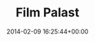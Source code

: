 ---
title:		"Film Palast"
type:		"photos"
mediatype:		"upload"
location:		"Berlin, Germany"
date:		"2014-02-09 16:25:44+00:00"
album:		"city"
filename:		"film-palast.md"
series:		"karl-marx-allee"
cl_public_id:		"city/film-palast"
cl_version:		1497000277
format:		"tiff"
bytes:		6397500
width:		2560
height:		1440
colours:
- "#271715"
- "#312A1D"
- "#7B3942"
- "#F4EAE5"
- "#736543"
- "#E57B82"
- "#0E0304"
- "#3A332F"
- "#7A7061"
- "#745445"
- "#D9D8C7"
- "#80806A"
exposure_mode:		"Auto"
program:		"Aperture-priority AE"
aperture:		"4.0"
focal_length:		"50.0 mm"
iso:		"800"
shutter_speed:		"1/20"
metering:		"Multi-segment"
flash:		"Off, Did not fire"
white_balance:		"Custom"
colour_temp:		"3600"
has_crop:		"true"
orientation:		"Horizontal (normal)"
camera_model:		"NIKON D800"
lens_info:		"Nikon Nikkor 50mm f/1.4"
artist: "Matt Finucane"
x_resolution:		"300"
y_resolution:		"300"
---